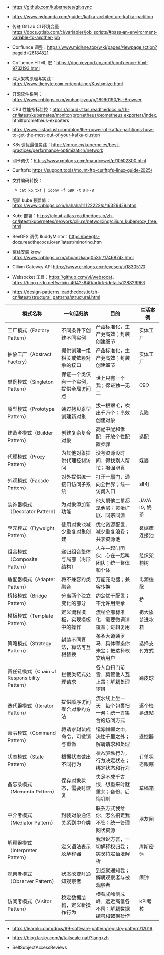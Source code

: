 - <https://github.com/kubernetes/git-sync>

- <https://www.redpanda.com/guides/kafka-architecture-kafka-partition>

- 传递 GitLab CI 环境变量：<https://docs.gitlab.com/ci/variables/job_scripts/#pass-an-environment-variable-to-another-job>

- Conflunce 调整：<https://www.midlane.top/wiki/pages/viewpage.action?pageId=26184821>

- Cofluence HTML 宏：<https://doc.devpod.cn/conf/confluence-html-9732193.html>

- 深入架构原理与实践：<https://www.thebyte.com.cn/container/Kustomize.html>

- 开源软件系列：<https://www.cnblogs.com/wuhanjiayou/p/18060190/FileBrowser>

- CPU 性能指标监控：<https://cloud-atlas.readthedocs.io/zh-cn/latest/kubernetes/monitor/prometheus/prometheus_exporters/index.html#prometheus-exporters>

- <https://www.instaclustr.com/blog/the-power-of-kafka-partitions-how-to-get-the-most-out-of-your-kafka-cluster/>

- K8s 调优最佳实践：<https://imroc.cc/kubernetes/best-practices/performance-optimization/network>

- 网卡调优：<https://www.cnblogs.com/mauricewei/p/10502300.html>

- Curlftpfs: <https://support.tools/mount-ftp-curlftpfs-linux-guide-2025/>

- 文件编码转换：

  - ```
    cat ko.txt | iconv -f GBK -t UTF-8
    ```

- 配置 kube 预留值：<https://www.cnblogs.com/hahaha111122222/p/16329439.html>

- Kube 部署：<https://cloud-atlas.readthedocs.io/zh-cn/latest/kubernetes/network/cilium/networking/cilium_kubeproxy_free.html>

- BeeGFS 调优 BuddyMirror：<https://beegfs-docs.readthedocs.io/en/latest/mirroring.html>

- 离线安装 krew: <https://www.cnblogs.com/chuanzhang053/p/17468748.html>

- Cilium Gateway API <https://www.cnblogs.com/evescn/p/18305170>

- Websocket 工具：<https://github.com/vi/websocat>、<https://blog.csdn.net/weixin_40425640/article/details/128826966>

- <https://design-patterns.readthedocs.io/zh-cn/latest/structural_patterns/structural.html>

| 模式名称                | 一句话归纳                          | 目的                              | 生活案例                      |
|-------------------------|-----------------------------------|-----------------------------------|-------------------------------|
| 工厂模式（Factory Pattern） | 不同条件下创建不同实例               | 产品标准化，生产更高效；封装创建细节 | 实体工厂                      |
| 抽象工厂（Abstract Factory） | 提供创建一组相关或依赖对象的接口     | 产品标准化，生产更高效；封装创建细节 | 实体工厂                      |
| 单例模式（Singleton Pattern） | 保证一个类仅有一个实例，提供全局访问点 | 世上只有一个我；保证独一无二       | CEO                           |
| 原型模式（Prototype Pattern） | 通过拷贝原型创建新对象               | 拔一根猴毛，吹出千万个；高效创建对象 | 克隆                          |
| 建造者模式（Builder Pattern） | 创建复杂复合对象                     | 高配中配和低配，开放个性配置步骤   | 选配                          |
| 代理模式（Proxy Pattern）   | 为其他对象提供代理控制访问           | 没有资源没时间，得找别人帮忙；增强职责 | 媒婆                          |
| 外观模式（Facade Pattern）  | 对外提供统一接口访问子系统           | 打开一扇门，通向全世界；统一访问入口 | slf4j                         |
| 装饰器模式（Decorator Pattern） | 为对象添加新功能                    | 他大舅他二舅都是他舅；灵活扩展、同宗同源 | JAVA IO, 奶茶               |
| 享元模式（Flyweight Pattern） | 使用对象池减少重复对象创建           | 优化资源配置，减少重复浪费；共享资源池 | 数据库连接池                  |
| 组合模式（Composite Pattern） | 递归组合整体与局部（树形结构）       | 人在一起叫团伙，心在一起叫团队；统一整体和个体 | 组织架构树                    |
| 适配器模式（Adapter Pattern） | 将不兼容的类融合                   | 万能充电器；兼容转换               | 电源适配                      |
| 桥接模式（Bridge Pattern）  | 分离两个独立变化的部分               | 约定优于配置；不允许用继承         | 桥                            |
| 模板模式（Template Pattern） | 定义流程模板，实现模板中的操作       | 流程全部标准化，需要微调请覆盖；逻辑复用 | 把大象装进冰箱                |
| 策略模式（Strategy Pattern） | 封装不同算法，算法可互相替换         | 条条大道通罗马，具体哪条你来定；把选择权交给用户 | 选择支付方式                 |
| 责任链模式（Chain of Responsibility Pattern） | 拦截类链式处理请求                   | 各人自扫门前雪，莫管他人瓦上霜；解耦处理逻辑 | 踢皮球                        |
| 迭代器模式（Iterator Pattern） | 提供顺序访问聚合对象的方法           | 流水线上坐一天，每个包裹扫一遍；统一对集合的访问方式 | 逐个检票进站                  |
| 命令模式（Command Pattern） | 将请求封装成命令，可撤销与重做       | 运筹帷幄之中，决胜千里之外；解耦请求和处理 | 遥控器                        |
| 状态模式（State Pattern）   | 根据状态做出不同行为                 | 状态驱动行为，行为决定状态；绑定状态和行为 | 订单状态跟踪                  |
| 备忘录模式（Memento Pattern） | 保存对象状态，需要时恢复             | 失足不成千古恨，想重来时就重来；备份、后悔机制 | 草稿箱                        |
| 中介者模式（Mediator Pattern） | 封装对象通信关系到中介类             | 联系方式我给你，怎么搞定我不管；统一管理网状资源 | 朋友圈                        |
| 解释器模式（Interpreter Pattern） | 定义语法表示及解释器                 | 我想说方言，一切解释权归我；实现特定语法解析 | 摩斯密码                      |
| 观察者模式（Observer Pattern） | 状态改变时通知观察者                 | 到点就通知我；解耦观察者与被观察者   | 闹钟                          |
| 访问者模式（Visitor Pattern） | 稳定数据结构，定义新操作行为         | 横看成岭侧成峰，远近高低各不同；解耦数据结构和数据操作 | KPI考核                      |

- <https://learnku.com/docs/99-software-pattern/registry-pattern/12019>

- <https://blog.laisky.com/p/tailscale-nat/?lang=zh>

- SelfSubjectAccessReviews